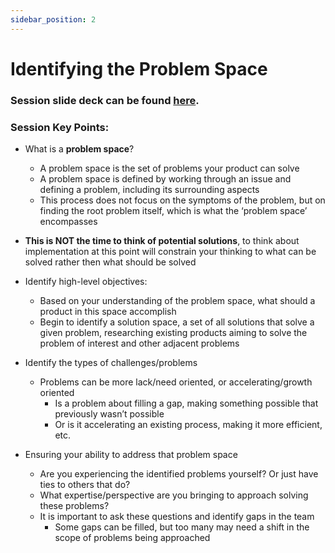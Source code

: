```yaml
---
sidebar_position: 2
---
```

# Identifying the Problem Space

### Session slide deck can be found [here](https://drive.google.com/file/d/1TwHtrEN_IJC1uedJZI8qiGIwYy5AyaMa/view?usp=sharing).

### Session Key Points:
- What is a **problem space**?
  - A problem space is the set of problems your product can solve
  - A problem space is defined by working through an issue and defining a problem, including its surrounding aspects
  - This process does not focus on the symptoms of the problem, but on finding the root problem itself, which is what the ‘problem space’ encompasses
    
- **This is NOT the time to think of potential solutions**, to think about implementation at this point will constrain your thinking to what can be solved rather then what should be solved
  
- Identify high-level objectives:
  - Based on your understanding of the problem space, what should a product in this space accomplish
  -	Begin to identify a solution space, a set of all solutions that solve a given problem, researching existing products aiming to solve the problem of interest and other adjacent problems
    
- Identify the types of challenges/problems
  - Problems can be more lack/need oriented, or accelerating/growth oriented
    - Is a problem about filling a gap, making something possible that previously wasn’t possible
    - Or is it accelerating an existing process, making it more efficient, etc.
      
- Ensuring your ability to address that problem space
  -	Are you experiencing the identified problems yourself? Or just have ties to others that do?
  -	What expertise/perspective are you bringing to approach solving these problems?
  -	It is important to ask these questions and identify gaps in the team
    -	Some gaps can be filled, but too many may need a shift in the scope of problems being approached

